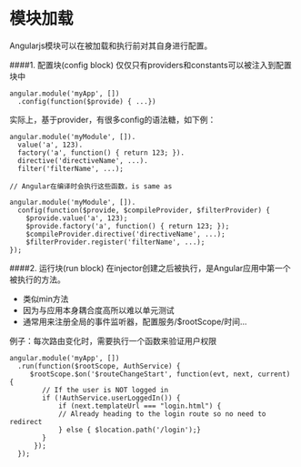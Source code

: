 # 模块加载

Angularjs模块可以在被加载和执行前对其自身进行配置。

####1. 配置块(config block)
仅仅只有providers和constants可以被注入到配置块中

    angular.module('myApp', [])
      .config(function($provide) { ...})
实际上，基于provider，有很多config的语法糖，如下例：

    angular.module('myModule', []).
      value('a', 123).
      factory('a', function() { return 123; }).
      directive('directiveName', ...).
      filter('filterName', ...);

    // Angular在编译时会执行这些函数，is same as
    
    angular.module('myModule', []).
      config(function($provide, $compileProvider, $filterProvider) {
        $provide.value('a', 123);
        $provide.factory('a', function() { return 123; });
        $compileProvider.directive('directiveName', ...);
        $filterProvider.register('filterName', ...);
    });
####2. 运行块(run block)
在injector创建之后被执行，是Angular应用中第一个被执行的方法。

* 类似min方法
* 因为与应用本身耦合度高所以难以单元测试
* 通常用来注册全局的事件监听器，配置服务/$rootScope/时间...

例子：每次路由变化时，需要执行一个函数来验证用户权限

    angular.module('myApp', [])
      .run(function($rootScope, AuthService) { 
         $rootScope.$on('$routeChangeStart', function(evt, next, current) {
            // If the user is NOT logged in
            if (!AuthService.userLoggedIn()) {
                if (next.templateUrl === "login.html") {
                // Already heading to the login route so no need to redirect
                } else { $location.path('/login');}
            }
          });
      });